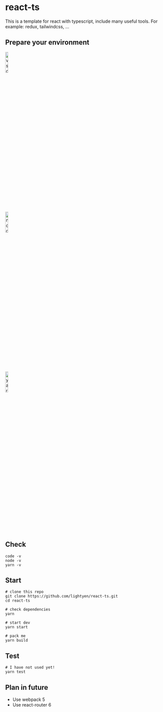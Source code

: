 # react-ts

This is a template for react with typescript, include many useful tools. For example: redux, tailwindcss, ...

## Prepare your environment

<div><a href="https://code.visualstudio.com">
<img src="https://user-images.githubusercontent.com/49339/32078127-102bbcfe-baa6-11e7-8ab9-b04dcad2035e.png" alt="vscode-img" width="13%"/></a></div>

<div><a href="https://nodejs.org">
<img src="https://upload.wikimedia.org/wikipedia/commons/thumb/d/d9/Node.js_logo.svg/1920px-Node.js_logo.svg.png" alt="nodejs-img" width="13%"/></a></div>

<div>
<a href="https://yarnpkg.com">
<img src="https://raw.githubusercontent.com/yarnpkg/assets/master/yarn-kitten-full.png" alt="yarn-img" width="13%"/></a></div>

## Check

```shell
code -v
node -v
yarn -v
```

## Start

```shell
# clone this repo
git clone https://github.com/lightyen/react-ts.git
cd react-ts

# check dependencies
yarn

# start dev
yarn start

# pack me
yarn build
```

## Test

```shell
# I have not used yet!
yarn test
```

## Plan in future

- Use webpack 5
- Use react-router 6
